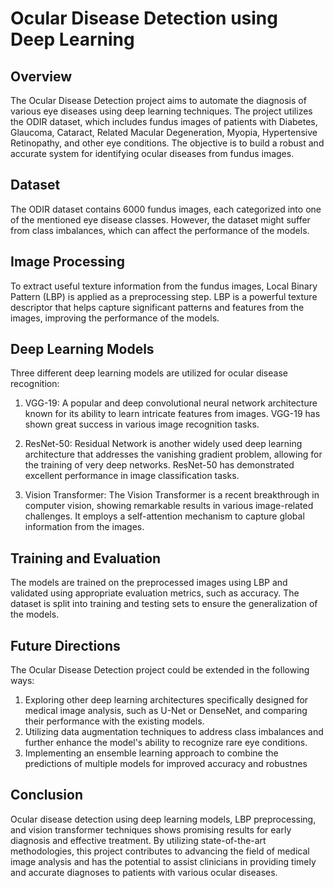 # Ocular Disease Detection using Deep Learning
## Overview
The Ocular Disease Detection project aims to automate the diagnosis of various eye diseases using deep learning techniques. The project utilizes the ODIR dataset, which includes fundus images of patients with Diabetes, Glaucoma, Cataract, Related Macular Degeneration, Myopia, Hypertensive Retinopathy, and other eye conditions. The objective is to build a robust and accurate system for identifying ocular diseases from fundus images.

## Dataset
The ODIR dataset contains 6000 fundus images, each categorized into one of the mentioned eye disease classes. However, the dataset might suffer from class imbalances, which can affect the performance of the models.


## Image Processing
To extract useful texture information from the fundus images, Local Binary Pattern (LBP) is applied as a preprocessing step. LBP is a powerful texture descriptor that helps capture significant patterns and features from the images, improving the performance of the models.

## Deep Learning Models
Three different deep learning models are utilized for ocular disease recognition:

1. VGG-19: A popular and deep convolutional neural network architecture known for its ability to learn intricate features from images. VGG-19 has shown great success in various image recognition tasks.

2. ResNet-50: Residual Network is another widely used deep learning architecture that addresses the vanishing gradient problem, allowing for the training of very deep networks. ResNet-50 has demonstrated excellent performance in image classification tasks.

3. Vision Transformer: The Vision Transformer is a recent breakthrough in computer vision, showing remarkable results in various image-related challenges. It employs a self-attention mechanism to capture global information from the images.

## Training and Evaluation
The models are trained on the preprocessed images using LBP and validated using appropriate evaluation metrics, such as accuracy. The dataset is split into training and testing sets to ensure the generalization of the models.

## Future Directions
The Ocular Disease Detection project could be extended in the following ways:

1. Exploring other deep learning architectures specifically designed for medical image analysis, such as U-Net or DenseNet, and comparing their performance with the existing models.
2. Utilizing data augmentation techniques to address class imbalances and further enhance the model's ability to recognize rare eye conditions.
3. Implementing an ensemble learning approach to combine the predictions of multiple models for improved accuracy and robustnes
   
## Conclusion
Ocular disease detection using deep learning models, LBP preprocessing, and vision transformer techniques shows promising results for early diagnosis and effective treatment. By utilizing state-of-the-art methodologies, this project contributes to advancing the field of medical image analysis and has the potential to assist clinicians in providing timely and accurate diagnoses to patients with various ocular diseases.
